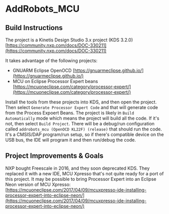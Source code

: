 # AddRobots_MCU

## Build Instructions

The project is a Kinetis Design Studio 3.x project (KDS 3.2.0) [https://community.nxp.com/docs/DOC-330211](https://community.nxp.com/docs/DOC-330211) 

It takes advantage of the following projects:

* GNUARM Eclipse OpenOCD [https://gnuarmeclipse.github.io/](https://gnuarmeclipse.github.io/)
* MCU on Eclipse Processor Expert beans [https://mcuoneclipse.com/category/processor-expert/](https://mcuoneclipse.com/category/processor-expert/)

Install the tools from these projects into KDS, and then open the project. Then select `Generate Processor Expert Code` and that will generate code from the Process Expoert Beans. The project is likely in `Build Automatically` mode which means the project will build all the code. If it's not, then select `Build Project`. There will be a debug/run configuration called `addrobots_mcu (OpenOCD KL22F) (release)` that should run the code. It's a CMSIS/DAP program/run setup, so if there's compatible device on the USB bus, the IDE will program it and then run/debug the code.

## Project Improvements & Goals

NXP bought Freescale in 2016, and they soon deprecated KDS. They replaced it with a new IDE, MCU Xpresso that's not quite ready for a port of this project. It may be possible to bring Processor Expert into an Eclipse Neon version of MCU Xpresso: [https://mcuoneclipse.com/2017/04/09/mcuxpresso-ide-installing-processor-expert-into-eclipse-neon/](https://mcuoneclipse.com/2017/04/09/mcuxpresso-ide-installing-processor-expert-into-eclipse-neon/)